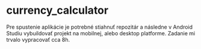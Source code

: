 # currency_calculator

Pre spustenie aplikácie je potrebné stiahnuť repozitár a následne v Android Studiu vybuildovať projekt na mobilnej, alebo desktop platforme. Zadanie mi trvalo vypracovať cca 8h.
